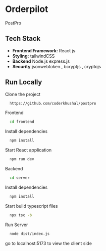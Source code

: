 
# Orderpilot

PostPro 

## Tech Stack
 
- **Frontend Framework:** React js
- **Styling:**   tailwindCSS
- **Backend** Node.js express.js 
- **Security** jsonwebtoken , bcryptjs , cryptojs 
  




## Run Locally

Clone the project

```bash
  https://github.com/coderkhushal/postpro
```

Frontend

```bash
  cd frontend
```

Install dependencies

```bash
  npm install
```

Start React application

```bash
  npm run dev
```

Backend

```bash
  cd server
```

Install dependencies

```bash
  npm install
```

Start build typescript files

```bash
  npx tsc -b
```

Run Server

```bash
  node dist/index.js
```


go to localhost:5173 to view the client side  




